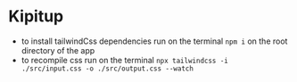 # Kipitup

- to install tailwindCss dependencies run on the terminal `npm i` on the root directory of the app
- to recompile css run on the terminal `npx tailwindcss -i ./src/input.css -o ./src/output.css --watch`
